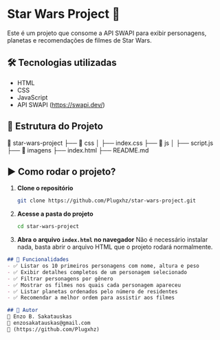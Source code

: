 # Star Wars Project 🚀

Este é um projeto que consome a API SWAPI para exibir personagens, planetas e recomendações de filmes de Star Wars.

## 🛠 Tecnologias utilizadas

- HTML  
- CSS  
- JavaScript  
- API SWAPI (https://swapi.dev/)

## 📂 Estrutura do Projeto

📁 star-wars-project
├── 📁 css
│ ├── index.css
├── 📁 js
│ ├── script.js
├── 📁 imagens
├── index.html
├── README.md


## ▶️ Como rodar o projeto?

1. **Clone o repositório**  
   ```bash
   git clone https://github.com/Plugxhz/star-wars-project.git

2. **Acesse a pasta do projeto**
   ```bash
   cd star-wars-project

3. **Abra o arquivo ```index.html``` no navegador**
   Não é necessário instalar nada, basta abrir o arquivo HTML que o projeto rodará normalmente.

```markdown
## 📜 Funcionalidades
- ✅ Listar os 10 primeiros personagens com nome, altura e peso
- ✅ Exibir detalhes completos de um personagem selecionado
- ✅ Filtrar personagens por gênero
- ✅ Mostrar os filmes nos quais cada personagem apareceu
- ✅ Listar planetas ordenados pelo número de residentes
- ✅ Recomendar a melhor ordem para assistir aos filmes

## 📌 Autor
👤 Enzo B. Sakatauskas
📧 enzosakatauskas@gmail.com
🔗 (https://github.com/Plugxhz)
